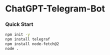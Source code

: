# ChatGPT-Telegram-Bot

### Quick Start
```bash
npm init -y
npm install telegraf
npm install node-fetch@2
node .
```
